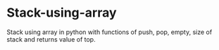 # Stack-using-array
Stack using array in python with functions of push, pop, empty, size of stack and returns value of top.
